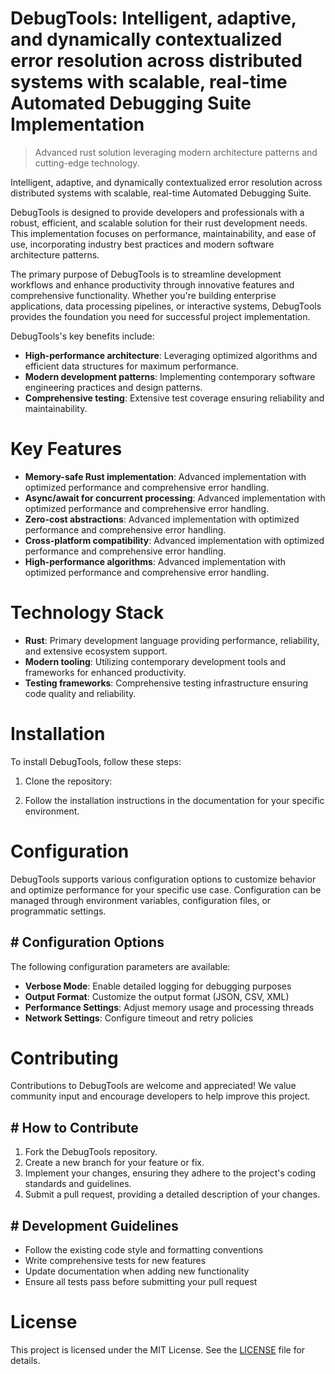 <!-- fallback_DebugTools_20251019114028_49277 -->

# DebugTools: Intelligent, adaptive, and dynamically contextualized error resolution across distributed systems with scalable, real-time Automated Debugging Suite Implementation
> Advanced rust solution leveraging modern architecture patterns and cutting-edge technology.

Intelligent, adaptive, and dynamically contextualized error resolution across distributed systems with scalable, real-time Automated Debugging Suite.

DebugTools is designed to provide developers and professionals with a robust, efficient, and scalable solution for their rust development needs. This implementation focuses on performance, maintainability, and ease of use, incorporating industry best practices and modern software architecture patterns.

The primary purpose of DebugTools is to streamline development workflows and enhance productivity through innovative features and comprehensive functionality. Whether you're building enterprise applications, data processing pipelines, or interactive systems, DebugTools provides the foundation you need for successful project implementation.

DebugTools's key benefits include:

* **High-performance architecture**: Leveraging optimized algorithms and efficient data structures for maximum performance.
* **Modern development patterns**: Implementing contemporary software engineering practices and design patterns.
* **Comprehensive testing**: Extensive test coverage ensuring reliability and maintainability.

# Key Features

* **Memory-safe Rust implementation**: Advanced implementation with optimized performance and comprehensive error handling.
* **Async/await for concurrent processing**: Advanced implementation with optimized performance and comprehensive error handling.
* **Zero-cost abstractions**: Advanced implementation with optimized performance and comprehensive error handling.
* **Cross-platform compatibility**: Advanced implementation with optimized performance and comprehensive error handling.
* **High-performance algorithms**: Advanced implementation with optimized performance and comprehensive error handling.

# Technology Stack

* **Rust**: Primary development language providing performance, reliability, and extensive ecosystem support.
* **Modern tooling**: Utilizing contemporary development tools and frameworks for enhanced productivity.
* **Testing frameworks**: Comprehensive testing infrastructure ensuring code quality and reliability.

# Installation

To install DebugTools, follow these steps:

1. Clone the repository:


2. Follow the installation instructions in the documentation for your specific environment.

# Configuration

DebugTools supports various configuration options to customize behavior and optimize performance for your specific use case. Configuration can be managed through environment variables, configuration files, or programmatic settings.

## # Configuration Options

The following configuration parameters are available:

* **Verbose Mode**: Enable detailed logging for debugging purposes
* **Output Format**: Customize the output format (JSON, CSV, XML)
* **Performance Settings**: Adjust memory usage and processing threads
* **Network Settings**: Configure timeout and retry policies

# Contributing

Contributions to DebugTools are welcome and appreciated! We value community input and encourage developers to help improve this project.

## # How to Contribute

1. Fork the DebugTools repository.
2. Create a new branch for your feature or fix.
3. Implement your changes, ensuring they adhere to the project's coding standards and guidelines.
4. Submit a pull request, providing a detailed description of your changes.

## # Development Guidelines

* Follow the existing code style and formatting conventions
* Write comprehensive tests for new features
* Update documentation when adding new functionality
* Ensure all tests pass before submitting your pull request

# License

This project is licensed under the MIT License. See the [LICENSE](https://github.com/pee331/DebugTools/blob/main/LICENSE) file for details.
